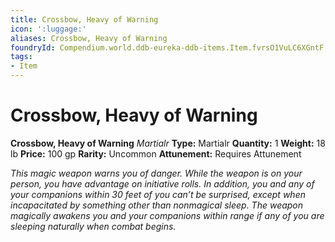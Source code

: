 ```yaml
---
title: Crossbow, Heavy of Warning
icon: ':luggage:'
aliases: Crossbow, Heavy of Warning
foundryId: Compendium.world.ddb-eureka-ddb-items.Item.fvrsO1VuLC6XGntF
tags:
- Item
---
```


# Crossbow, Heavy of Warning

**Crossbow, Heavy of Warning**
_Martialr_
**Type:** Martialr
**Quantity:** 1
**Weight:** 18 lb
**Price:** 100 gp
**Rarity:** Uncommon
**Attunement:** Requires Attunement

*This magic weapon warns you of danger. While the weapon is on your person, you have advantage on initiative rolls. In addition, you and any of your companions within 30 feet of you can’t be surprised, except when incapacitated by something other than nonmagical sleep. The weapon magically awakens you and your companions within range if any of you are sleeping naturally when comb<span class="No-Break">at begins.</span>*